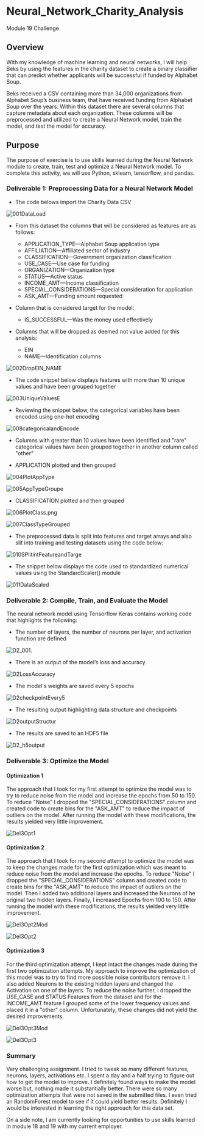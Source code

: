 # Neural_Network_Charity_Analysis
Module 19 Challenge
## Overview

With my knowledge of machine learning and neural networks, I will help Beks by using the features in the charity dataset to create a binary classifier that can predict whether applicants will be successful if funded by Alphabet Soup.

Beks received a CSV containing more than 34,000 organizations from Alphabet Soup’s business team, that have received funding from Alphabet Soup over the years. Within this dataset there are several columns that capture metadata about each organization.  These columns will be preprocessed and utilized to create a Neural Network model, train the model, and test the model for accuracy.

## Purpose

The purpose of exercise is to use skills learned during the Neural Network module to create, train, test and optimize a Neural Network model.  To complete this activity, we will use Python, sklearn, tensorflow, and pandas.

### Deliverable 1: Preprocessing Data for a Neural Network Model

* The code belows import the Charity Data CSV

![001DataLoad](Images/001DataLoad.PNG)

* From this dataset the columns that will be considered as features are as follows:

    * APPLICATION_TYPE—Alphabet Soup application type
    * AFFILIATION—Affiliated sector of industry
    * CLASSIFICATION—Government organization classification
    * USE_CASE—Use case for funding
    * ORGANIZATION—Organization type
    * STATUS—Active status
    * INCOME_AMT—Income classification
    * SPECIAL_CONSIDERATIONS—Special consideration for application
    * ASK_AMT—Funding amount requested

* Column that is considered target for the model:

    * IS_SUCCESSFUL—Was the money used effectively

* Columns that will be dropped as deemed not value added for this analysis:

    * EIN
    * NAME—Identification columns

![002DropEIN_NAME](Images/002DropEIN_NAME.PNG)

* The code snippet below displays features with more than 10 unique values and have been grouped together

![003UniqueValuesE](Images/003UniqueValuesE.PNG)

* Reviewing the snippet below, the categorical variables have been encoded using one-hot encoding

![008categoricalandEncode](Images/008categoricalandEncode.png)

* Columns with greater than 10 values have been identified and "rare" categorical values have been grouped together in another column called "other"

* APPLICATION plotted and then grouped

![004PlotAppType](Images/004PlotAppType.png)

![005AppTypeGroupe](Images/005AppTypeGrouped.png)

* CLASSIFICATION plotted and then grouped

![006PlotClass.png](Images/006PlotClass.png)

![007ClassTypeGrouped](Images/007ClassTypeGrouped.png)

* The preprocessed data is split into features and target arrays and also slit into training and testing datasets using the code below:

![010SPlitintFeatureandTarge](Images/010SPlitintFeatureandTarget.png)

* The snippet below displays the code used to standardized numerical values using the StandardScaler() module

![011DataScaled](Images/011DataScaled.png)


### Deliverable 2: Compile, Train, and Evaluate the Model

The neural network model using Tensorflow Keras contains working code that highlights the following:

* The number of layers, the number of neurons per layer, and activation function are defined

![D2_001.](Images/D2_001.png)

* There is an output of the model’s loss and accuracy

![D2LossAccuracy](Images/D2LossAccuracy.png)

* The model's weights are saved every 5 epochs

![D2checkpointEvery5](Images/D2checkpointEvery5.png)

* The resulting output highlighting data structure and checkpoints

![D2outputStructur](Images/D2outputStructure.png)

* The results are saved to an HDF5 file

![D2_h5output](Images/D2_h5output.png)


### Deliverable 3: Optimize the Model

#### Optimization 1

The approach that I took for my first attempt to optimize the model was to try to reduce noise from the model and increase the epochs from 50 to 150.  To reduce "Noise" I dropped the "SPECIAL_CONSIDERATIONS" column and created code to create bins for the "ASK_AMT" to reduce the impact of outliers on the model. After running the model with these modifications, the results yielded very little improvement.

![Del3Opt1](Images/Del3Opt1.png)

#### Optimization 2

The approach that I took for my second attempt to optimize the model was to keep the changes made for the first optimization which was meant to reduce noise from the model and increase the epochs.  To reduce "Noise" I dropped the "SPECIAL_CONSIDERATIONS" column and created code to create bins for the "ASK_AMT" to reduce the impact of outliers on the model. Then I added two additional layers and increased the Neurons of he original two hidden layers.  Finally, I increased Epochs from 100 to 150.  After running the model with these modifications, the results yielded very little improvement.

![Del3Opt2Mod](Images/Del3Opt2Mod.PNG)


![Del3Opt2](Images/Del3Opt2.png)

#### Optimization 3

For the third optimization attempt, I kept intact the changes made during the first two optimization attempts.  My approach to improve the optimization of this model was to try to find more possible noise contributors remove it. I also added Neurons to the existing hidden layers and changed the Activation on one of the layers.  To reduce the noise further, I dropped the USE_CASE and STATUS Features from the dataset and for the INCOME_AMT feature I grouped some of the lower frequency values and placed it in a "other" column.  Unfortunately, these changes did not yield the desired improvements.

![Del3Opt3Mod](Images/Del3Opt3Mod.PNG)


![Del3Opt3](Images/Del3Opt3.png)

### Summary

Very challenging assignment. I tried to tweak so many different features, neurons, layers, activations etc.  I spent a day and a half trying to figure out how to get the model to improve.  I definitely found ways to make the model worse but, nothing made it substantially better.  There were so many optimization attempts that were not saved in the submitted files.  I even tried an RandomForest model to see if it could yield better results. Definitely I would be interested in learning the right approach for this data set. 

On a side note, I am currently looking for opportunities to use skills learned in module 18 and 19 with my current employer.
